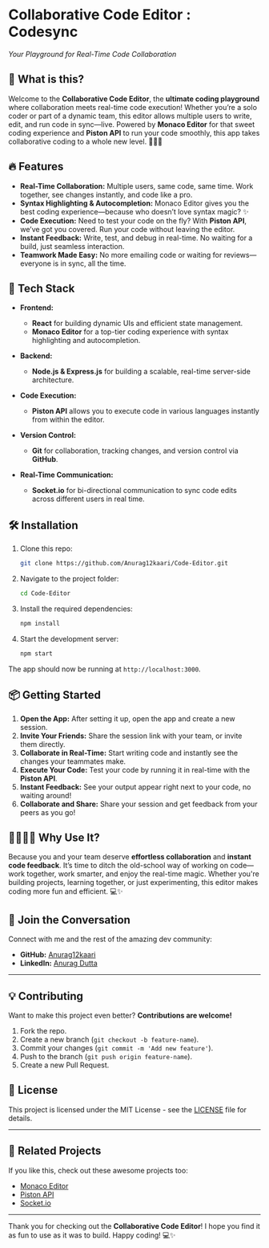 # **Collaborative Code Editor : Codesync**  
*Your Playground for Real-Time Code Collaboration*

## 🚀 What is this?  
Welcome to the **Collaborative Code Editor**, the **ultimate coding playground** where collaboration meets real-time code execution! Whether you’re a solo coder or part of a dynamic team, this editor allows multiple users to write, edit, and run code in sync—live. Powered by **Monaco Editor** for that sweet coding experience and **Piston API** to run your code smoothly, this app takes collaborative coding to a whole new level. 🧑‍💻💥

## 🔥 Features  
- **Real-Time Collaboration:** Multiple users, same code, same time. Work together, see changes instantly, and code like a pro.  
- **Syntax Highlighting & Autocompletion:** Monaco Editor gives you the best coding experience—because who doesn’t love syntax magic? ✨  
- **Code Execution:** Need to test your code on the fly? With **Piston API**, we’ve got you covered. Run your code without leaving the editor.  
- **Instant Feedback:** Write, test, and debug in real-time. No waiting for a build, just seamless interaction.  
- **Teamwork Made Easy:** No more emailing code or waiting for reviews—everyone is in sync, all the time.

## 🌟 Tech Stack  
- **Frontend:**  
  - **React** for building dynamic UIs and efficient state management.  
  - **Monaco Editor** for a top-tier coding experience with syntax highlighting and autocompletion.
  
- **Backend:**  
  - **Node.js & Express.js** for building a scalable, real-time server-side architecture.
  
- **Code Execution:**  
  - **Piston API** allows you to execute code in various languages instantly from within the editor.
  
- **Version Control:**  
  - **Git** for collaboration, tracking changes, and version control via **GitHub**.

- **Real-Time Communication:**  
  - **Socket.io** for bi-directional communication to sync code edits across different users in real time.

## 🛠️ Installation  

1. Clone this repo:
    ```bash
    git clone https://github.com/Anurag12kaari/Code-Editor.git
    ```

2. Navigate to the project folder:
    ```bash
    cd Code-Editor
    ```

3. Install the required dependencies:
    ```bash
    npm install
    ```

4. Start the development server:
    ```bash
    npm start
    ```

The app should now be running at `http://localhost:3000`.

## 📦 Getting Started  

1. **Open the App:** After setting it up, open the app and create a new session.  
2. **Invite Your Friends:** Share the session link with your team, or invite them directly.  
3. **Collaborate in Real-Time:** Start writing code and instantly see the changes your teammates make.  
4. **Execute Your Code:** Test your code by running it in real-time with the **Piston API**.  
5. **Instant Feedback:** See your output appear right next to your code, no waiting around!  
6. **Collaborate and Share:** Share your session and get feedback from your peers as you go!

## 👨‍💻👩‍💻 Why Use It?  
Because you and your team deserve **effortless collaboration** and **instant code feedback**. It’s time to ditch the old-school way of working on code—work together, work smarter, and enjoy the real-time magic. Whether you're building projects, learning together, or just experimenting, this editor makes coding more fun and efficient. 💻✨

## 💬 Join the Conversation  
Connect with me and the rest of the amazing dev community:
- **GitHub:** [Anurag12kaari](https://github.com/Anurag12kaari)
- **LinkedIn:** [Anurag Dutta](https://www.linkedin.com/in/anurag-dutta-491643256/)

---

## 💡 Contributing  
Want to make this project even better? **Contributions are welcome!**  
1. Fork the repo.  
2. Create a new branch (`git checkout -b feature-name`).  
3. Commit your changes (`git commit -m 'Add new feature'`).  
4. Push to the branch (`git push origin feature-name`).  
5. Create a new Pull Request.

## 📄 License  
This project is licensed under the MIT License - see the [LICENSE](LICENSE) file for details.

---

## 🔗 Related Projects  
If you like this, check out these awesome projects too:
- [Monaco Editor](https://microsoft.github.io/monaco-editor/)
- [Piston API](https://piston-api.github.io/)
- [Socket.io](https://socket.io/)

---

Thank you for checking out the **Collaborative Code Editor**! I hope you find it as fun to use as it was to build. Happy coding! 💻✨
